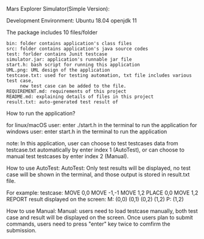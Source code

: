 Mars Explorer Simulator(Simple Version):

Development Environment:
	Ubuntu 18.04
	openjdk 11
	
The package includes 10 files/folder

	bin: folder contains application's class files 
	src: folder contains application's java source codes
	test: forlder contains Junit testcase
	simulator.jar: application's runnable jar file
	start.h: bash script for running this application
	UML.png: UML design of the application
	testcase.txt: used for testing automation, txt file includes various test case, 
	     new test case can be added to the file. 
	REQUIREMENT.md: requirements of this project
	README.md: explaining details of files in this project
	result.txt: auto-generated test result of 

How to run the application?

for linux/macOS user: enter ./start.h in the terminal to run the application
for windows user: enter start.h in the terminal to run the application

note:
In this application, user can choose to test testcases data from testcase.txt automatically by enter index 1 (AutoTest), or can choose to manual test testcases by enter index 2 (Manual). 


How to use AutoTest:
AutoTest: Only test results will be displayed, no test case will be shown in the terminal, and those output is stored in result.txt file.

For example:
	testcase: 
	    MOVE 0,0
	    MOVE -1,-1
	    MOVE 1,2
	    PLACE 0,0
	    MOVE 1,2
	    REPORT
	result displayed on the screen: 
	    M: (0,0) (0,1) (0,2) (1,2)
	    P: (1,2)

How to use Manual:
Manual: users need to load testcase manually, both test case and result will be displayed on the
	screen. Once users plan to submit commands, users need to press "enter" key twice to
	comfirm the submission.

	




